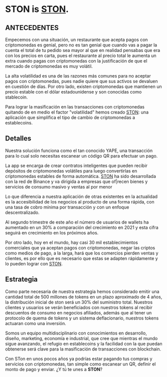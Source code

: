 # **STON** is [STON](https://ston.vercel.app/).
## ANTECEDENTES 

Empecemos con una situación, un restaurante que acepta pagos con criptomonedas es genial, pero no es tan genial que cuando vas a pagar la cuenta el total de tu pedido sea mayor al que en realidad pensabas que era con los precios en carta, pues el restaurante al precio total le aumenta un extra cuando pagas con criptomonedas con la justificación de que el mercado de criptomonedas es muy volátil.

La alta volatilidad es una de las razones más comunes para no aceptar pagos con criptomonedas, pues nadie quiere que sus activos se devaluen en cuestión de días. Por otro lado, existen criptomonedas que mantienen un precio estable con el dólar estadounidense y son conocidas como stablecoin.

Para lograr la masificación en las transacciones con criptomonedas quitando de en medio el factor "volatilidad" hemos creado [STON](https://ston.vercel.app/): una aplicación que simplifica el tipo de cambio de criptomonedas a establecoins.

## Detalles

Nuestra solución funciona como el tan conocido YAPE, una transacción para lo cual solo necesitas escanear un código QR para efectuar un pago.

La app se encarga de crear contratos inteligentes que pueden recibir depósitos de criptomonedas volátiles para luego convertirlas en criptomonedas estables de forma automática. [STON](https://ston.vercel.app/) ha sido desarrollada con la red de Binance y va dirigida a empresas que of|recen bienes y servicios de consumo masivo y ventas al por menor

Lo que diferencia a nuestra aplicación de otras existentes en la actualidad es la accesibilidad de los negocios al producto de una forma rápida, con una tasa de cobro mínima por transacción y con un enfoque descentralizado.

Al segundo trimestre de este año el número de usuarios de wallets ha aumentado en un 30% a comparación del crecimiento en 2021 y esta cifra seguirá en crecimiento en los próximos años.

Por otro lado, hoy en el mundo, hay casi 30 mil establecimientos comerciales que ya aceptan pagos con criptomonedas, negar las criptos como medios de pago, a la larga, hará que los comercios pierden ventas y clientes, es por ello que es necesario que estas se adapten rápidamente y lo pueden lograr con [STON](https://ston.vercel.app/).

## Estrategia

Como parte necesaria de nuestra estrategia hemos considerado emitir una cantidad total de 500 millones de tokens en un plazo aproximado de 4 años, la distribución inicial de ston será un 30% del suministro total. Nuestros clientes y usuarios se verán beneficiados con nuestros tokens al recibir descuentos de consumo en negocios afiliados, además que al tener un protocolo de quema de tokens y un sistema deflacionario, nuestros tokens actuaran como una inversión.

Somos un equipo multidisciplinario con conocimientos en desarrollo, diseño, marketing, economía e industrial, que cree que mientras el mundo sigue avanzando, el refugio en establecoins y la facilidad con la que puedan obtenerse será clave para la masificación de transacciones con blockchain.

Con STon en unos pocos años ya podrías estar pagando tus compras y servicios con criptomonedas, tan simple como escanear un QR, definir el monto de pago y enviar. ¿Y tú te unes a **STON**?


